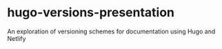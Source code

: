 # hugo-versions-presentation
An exploration of versioning schemes for documentation using Hugo and Netlify
